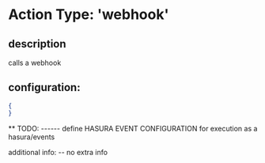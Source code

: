 # Action Type: 'webhook'

## description
calls a webhook

## configuration:
```json
{
}
```

** TODO: 
------ define HASURA EVENT CONFIGURATION for execution as a hasura/events




additional info:
-- no extra info
